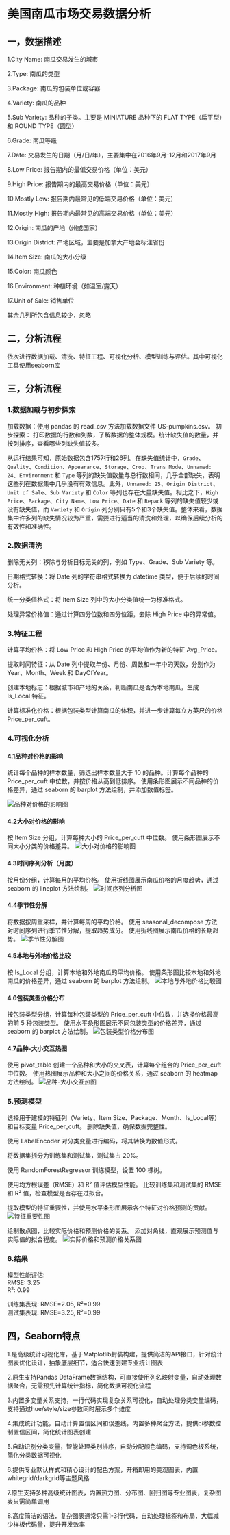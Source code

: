 # 美国南瓜市场交易数据分析

## 一，数据描述
1.City Name: 南瓜交易发生的城市  

2.Type: 南瓜的类型

3.Package: 南瓜的包装单位或容器

4.Variety: 南瓜的品种

5.Sub Variety: 品种的子类。主要是 MINIATURE 品种下的 FLAT TYPE（扁平型）和 ROUND TYPE（圆型）

6.Grade: 南瓜等级

7.Date: 交易发生的日期（月/日/年），主要集中在2016年9月-12月和2017年9月

8.Low Price: 报告期内的最低交易价格（单位：美元）

9.High Price: 报告期内的最高交易价格（单位：美元）

10.Mostly Low: 报告期内最常见的低端交易价格（单位：美元）

11.Mostly High: 报告期内最常见的高端交易价格（单位：美元）

12.Origin: 南瓜的产地（州或国家）

13.Origin District: 产地区域，主要是加拿大产地会标注省份

14.Item Size: 南瓜的大小分级

15.Color: 南瓜颜色

16.Environment: 种植环境（如温室/露天）

17.Unit of Sale: 销售单位

其余几列所包含信息较少，忽略

## 二，分析流程
依次进行数据加载、清洗、特征工程、可视化分析、模型训练与评估。其中可视化工具使用seaborn库

## 三，分析流程
### 1.数据加载与初步探索
加载数据：使用 pandas 的 read_csv 方法加载数据文件 US-pumpkins.csv。
初步探索： 打印数据的行数和列数，了解数据的整体规模。统计缺失值的数量，并按列排序，查看哪些列缺失值较多。

从运行结果可知，原始数据包含1757行和26列。在缺失值统计中，`Grade`、`Quality`、`Condition`、`Appearance`、`Storage`、`Crop`、`Trans Mode`、`Unnamed: 24`、`Environment` 和 `Type` 等列的缺失值数量与总行数相同，几乎全部缺失，表明这些列在数据集中几乎没有有效信息。此外，`Unnamed: 25`、`Origin District`、`Unit of Sale`、`Sub Variety` 和 `Color` 等列也存在大量缺失值。相比之下，`High Price`、`Package`、`City Name`、`Low Price`、`Date` 和 `Repack` 等列的缺失值较少或没有缺失值，而 `Variety` 和 `Origin` 列分别只有5个和3个缺失值。整体来看，数据集中许多列的缺失情况较为严重，需要进行适当的清洗和处理，以确保后续分析的有效性和准确性。

### 2.数据清洗
删除无关列：移除与分析目标无关的列，例如 Type、Grade、Sub Variety 等。  

日期格式转换：将 Date 列的字符串格式转换为 datetime 类型，便于后续的时间分析。

统一分类值格式：将 Item Size 列中的大小分类值统一为标准格式。  

处理异常价格值：通过计算四分位数和四分位距，去除 High Price 中的异常值。

### 3.特征工程
计算平均价格：将 Low Price 和 High Price 的平均值作为新的特征 Avg_Price。

提取时间特征：从 Date 列中提取年份、月份、周数和一年中的天数，分别作为 Year、Month、Week 和 DayOfYear。

创建本地标志：根据城市和产地的关系，判断南瓜是否为本地南瓜，生成 Is_Local 特征。

计算标准化价格：根据包装类型计算南瓜的体积，并进一步计算每立方英尺的价格 Price_per_cuft。

### 4.可视化分析
#### 4.1品种对价格的影响
统计每个品种的样本数量，筛选出样本数量大于 10 的品种。计算每个品种的 Price_per_cuft 中位数，并按价格从高到低排序。
使用条形图展示不同品种的价格差异，通过 seaborn 的 barplot 方法绘制，并添加数值标签。

![品种对价格的影响图](docs/Figure_1.png)

#### 4.2大小对价格的影响
按 Item Size 分组，计算每种大小的 Price_per_cuft 中位数。
使用条形图展示不同大小分类的价格差异。
![大小对价格的影响图](docs/Figure_2.png)

#### 4.3时间序列分析（月度）
按月份分组，计算每月的平均价格。
使用折线图展示南瓜价格的月度趋势，通过 seaborn 的 lineplot 方法绘制。
![时间序列分析图](docs/Figure_3.png)

#### 4.4季节性分解
将数据按周重采样，并计算每周的平均价格。
使用 seasonal_decompose 方法对时间序列进行季节性分解，提取趋势成分。
使用折线图展示南瓜价格的长期趋势。
![季节性分解图](docs/Figure_4.png)

#### 4.5本地与外地价格比较
按 Is_Local 分组，计算本地和外地南瓜的平均价格。
使用条形图比较本地和外地南瓜的价格差异，通过 seaborn 的 barplot 方法绘制。
![本地与外地价格比较图](docs/Figure_5.png)

#### 4.6包装类型价格分布
按包装类型分组，计算每种包装类型的 Price_per_cuft 中位数，并选择价格最高的前 5 种包装类型。
使用水平条形图展示不同包装类型的价格差异，通过 seaborn 的 barplot 方法绘制。
![包装类型价格分布图](docs/Figure_6.png)

#### 4.7品种-大小交互热图
使用 pivot_table 创建一个品种和大小的交叉表，计算每个组合的 Price_per_cuft 中位数。
使用热图展示品种和大小之间的价格关系，通过 seaborn 的 heatmap 方法绘制。
![品种-大小交互热图](docs/Figure_10.png)

### 5.预测模型
选择用于建模的特征列（Variety、Item Size、Package、Month、Is_Local等）和目标变量 Price_per_cuft。
删除缺失值，确保数据完整性。

使用 LabelEncoder 对分类变量进行编码，将其转换为数值形式。

将数据集拆分为训练集和测试集，测试集占 20%。

使用 RandomForestRegressor 训练模型，设置 100 棵树。

使用均方根误差（RMSE）和 R² 值评估模型性能。
比较训练集和测试集的 RMSE 和 R² 值，检查模型是否存在过拟合。

提取模型的特征重要性，并使用水平条形图展示各个特征对价格预测的贡献。
![特征重要性图](docs/Figure_8.png)

绘制散点图，比较实际价格和预测价格的关系。
添加对角线，直观展示预测值与实际值的拟合程度。
![实际价格和预测价格关系图](docs/Figure_9.png)

### 6.结果
模型性能评估:  
RMSE: 3.25  
R²: 0.99

训练集表现: RMSE=2.05, R²=0.99  
测试集表现: RMSE=3.25, R²=0.99

## 四，Seaborn特点
1.是高级统计可视化库，基于Matplotlib封装构建，提供简洁的API接口，针对统计图表优化设计，抽象底层细节，适合快速创建专业统计图表

2.原生支持Pandas DataFrame数据结构，可直接使用列名映射变量，自动处理数据聚合，无需预先计算统计指标，简化数据可视化流程

3.内置多变量关系支持，一行代码实现复杂关系可视化，自动处理分类变量编码，支持通过hue/style/size参数同时展示多个维度

4.集成统计功能，自动计算置信区间和误差线，内置多种聚合方法，提供ci参数控制置信区间，简化统计图表创建

5.自动识别分类变量，智能处理类别排序，自动分配颜色编码，支持调色板系统，简化分类数据可视化

6.提供专业默认样式和精心设计的配色方案，开箱即用的美观图表，内置whitegrid/darkgrid等主题风格

7.原生支持多种高级统计图表，内置热力图、分布图、回归图等专业图表，复杂图表只需简单调用

8.高度简洁的语法，复杂图表通常只需1-3行代码，自动处理标签和布局，大幅减少样板代码量，提升开发效率